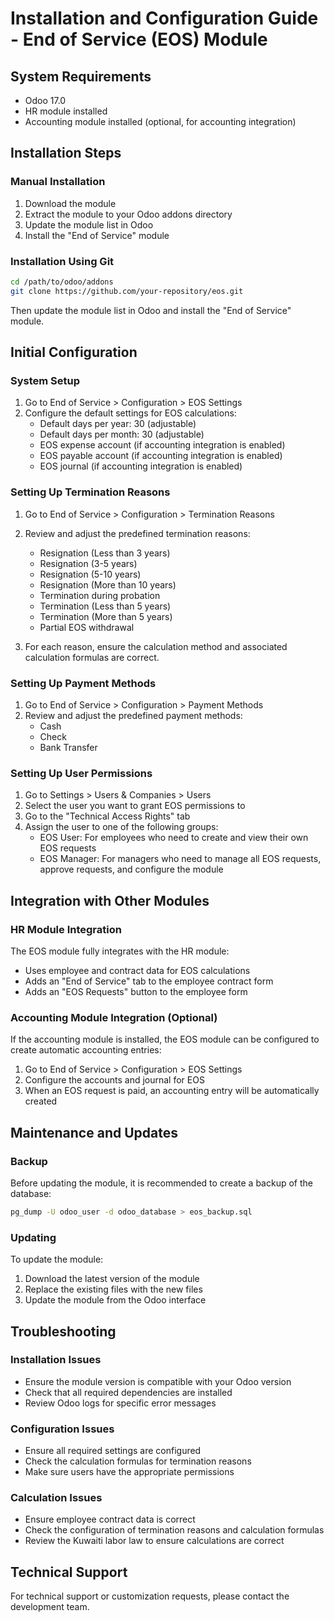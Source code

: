 # Installation and Configuration Guide - End of Service (EOS) Module

## System Requirements
- Odoo 17.0
- HR module installed
- Accounting module installed (optional, for accounting integration)

## Installation Steps

### Manual Installation
1. Download the module
2. Extract the module to your Odoo addons directory
3. Update the module list in Odoo
4. Install the "End of Service" module

### Installation Using Git
```bash
cd /path/to/odoo/addons
git clone https://github.com/your-repository/eos.git
```

Then update the module list in Odoo and install the "End of Service" module.

## Initial Configuration

### System Setup
1. Go to End of Service > Configuration > EOS Settings
2. Configure the default settings for EOS calculations:
   - Default days per year: 30 (adjustable)
   - Default days per month: 30 (adjustable)
   - EOS expense account (if accounting integration is enabled)
   - EOS payable account (if accounting integration is enabled)
   - EOS journal (if accounting integration is enabled)

### Setting Up Termination Reasons
1. Go to End of Service > Configuration > Termination Reasons
2. Review and adjust the predefined termination reasons:
   - Resignation (Less than 3 years)
   - Resignation (3-5 years)
   - Resignation (5-10 years)
   - Resignation (More than 10 years)
   - Termination during probation
   - Termination (Less than 5 years)
   - Termination (More than 5 years)
   - Partial EOS withdrawal

3. For each reason, ensure the calculation method and associated calculation formulas are correct.

### Setting Up Payment Methods
1. Go to End of Service > Configuration > Payment Methods
2. Review and adjust the predefined payment methods:
   - Cash
   - Check
   - Bank Transfer

### Setting Up User Permissions
1. Go to Settings > Users & Companies > Users
2. Select the user you want to grant EOS permissions to
3. Go to the "Technical Access Rights" tab
4. Assign the user to one of the following groups:
   - EOS User: For employees who need to create and view their own EOS requests
   - EOS Manager: For managers who need to manage all EOS requests, approve requests, and configure the module

## Integration with Other Modules

### HR Module Integration
The EOS module fully integrates with the HR module:
- Uses employee and contract data for EOS calculations
- Adds an "End of Service" tab to the employee contract form
- Adds an "EOS Requests" button to the employee form

### Accounting Module Integration (Optional)
If the accounting module is installed, the EOS module can be configured to create automatic accounting entries:
1. Go to End of Service > Configuration > EOS Settings
2. Configure the accounts and journal for EOS
3. When an EOS request is paid, an accounting entry will be automatically created

## Maintenance and Updates

### Backup
Before updating the module, it is recommended to create a backup of the database:
```bash
pg_dump -U odoo_user -d odoo_database > eos_backup.sql
```

### Updating
To update the module:
1. Download the latest version of the module
2. Replace the existing files with the new files
3. Update the module from the Odoo interface

## Troubleshooting

### Installation Issues
- Ensure the module version is compatible with your Odoo version
- Check that all required dependencies are installed
- Review Odoo logs for specific error messages

### Configuration Issues
- Ensure all required settings are configured
- Check the calculation formulas for termination reasons
- Make sure users have the appropriate permissions

### Calculation Issues
- Ensure employee contract data is correct
- Check the configuration of termination reasons and calculation formulas
- Review the Kuwaiti labor law to ensure calculations are correct

## Technical Support
For technical support or customization requests, please contact the development team.
